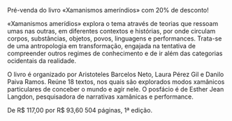 Pré-venda do livro «Xamanismos ameríndios» com 20% de desconto!

«Xamanismos amerídios» explora o tema através de teorias que ressoam umas nas outras, em diferentes contextos e histórias, por onde circulam corpos, substâncias, objetos, povos, linguagens e performances. Trata-se de uma antropologia em transformação, engajada na tentativa de compreender outros regimes de conhecimento e de ir além das categorias ocidentais da realidade.

O livro é organizado por  Aristoteles Barcelos Neto, Laura Pérez Gil e Danilo Paiva Ramos. Reúne 18 textos, nos quais são explorados modos xamânicos particulares de conceber o mundo e agir nele. O posfácio é de Esther Jean Langdon, pesquisadora de narrativas xamânicas e performance.

De R$ 117,00 por R$ 93,60
504 páginas, 1ª edição.
